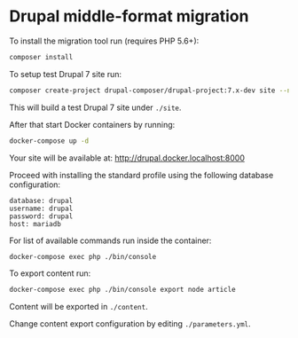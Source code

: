 # Drupal middle-format migration

To install the migration tool run (requires PHP 5.6+):

```bash
composer install
```

To setup test Drupal 7 site run:

```bash
composer create-project drupal-composer/drupal-project:7.x-dev site --no-interaction
```

This will build a test Drupal 7 site under `./site`.

After that start Docker containers by running:

```bash
docker-compose up -d
```

Your site will be available at: http://drupal.docker.localhost:8000

Proceed with installing the standard profile using the following database configuration:

```
database: drupal
username: drupal
password: drupal
host: mariadb
```

For list of available commands run inside the container:

```bash
docker-compose exec php ./bin/console
```

To export content run:

```bash
docker-compose exec php ./bin/console export node article
```

Content will be exported in `./content`.

Change content export configuration by editing `./parameters.yml`. 

